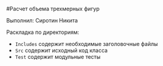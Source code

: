 #Расчет объема трехмерных фигур

Выполнил: Сиротин Никита

Раскладка по директориям:

* `Includes` содержит необходимые заголовочные файлы
* `Src` содержит исходный код класса
* `Test` содержит модульные тесты